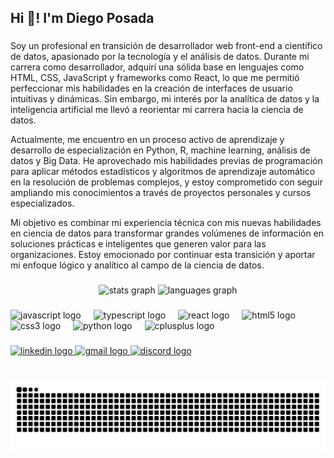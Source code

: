 <h2 align="left">Hi 👋! I'm Diego Posada</h2>

###

<p align="left">Soy un profesional en transición de desarrollador web front-end a científico de datos, apasionado por la tecnología y el análisis de datos. Durante mi carrera como desarrollador, adquirí una sólida base en lenguajes como HTML, CSS, JavaScript y frameworks como React, lo que me permitió perfeccionar mis habilidades en la creación de interfaces de usuario intuitivas y dinámicas. Sin embargo, mi interés por la analítica de datos y la inteligencia artificial me llevó a reorientar mi carrera hacia la ciencia de datos.
  
Actualmente, me encuentro en un proceso activo de aprendizaje y desarrollo de especialización en Python, R, machine learning, análisis de datos y Big Data. He aprovechado mis habilidades previas de programación para aplicar métodos estadísticos y algoritmos de aprendizaje automático en la resolución de problemas complejos, y estoy comprometido con seguir ampliando mis conocimientos a través de proyectos personales y cursos especializados.
  
Mi objetivo es combinar mi experiencia técnica con mis nuevas habilidades en ciencia de datos para transformar grandes volúmenes de información en soluciones prácticas e inteligentes que generen valor para las organizaciones. Estoy emocionado por continuar esta transición y aportar mi enfoque lógico y analítico al campo de la ciencia de datos.</p>

###

<div align="center">
  <img src="https://github-readme-stats.vercel.app/api?username=PosadaD&hide_title=false&hide_rank=false&show_icons=true&include_all_commits=true&count_private=true&disable_animations=false&theme=dracula&locale=en&hide_border=false" height="150" alt="stats graph"  />
  <img src="https://github-readme-stats.vercel.app/api/top-langs?username=PosadaD&locale=en&hide_title=false&layout=compact&card_width=320&langs_count=5&theme=dracula&hide_border=false" height="150" alt="languages graph"  />
</div>

###

<div align="left">
  <img src="https://cdn.jsdelivr.net/gh/devicons/devicon/icons/javascript/javascript-original.svg" height="30" alt="javascript logo"  />
  <img width="12" />
  <img src="https://cdn.jsdelivr.net/gh/devicons/devicon/icons/typescript/typescript-original.svg" height="30" alt="typescript logo"  />
  <img width="12" />
  <img src="https://cdn.jsdelivr.net/gh/devicons/devicon/icons/react/react-original.svg" height="30" alt="react logo"  />
  <img width="12" />
  <img src="https://cdn.jsdelivr.net/gh/devicons/devicon/icons/html5/html5-original.svg" height="30" alt="html5 logo"  />
  <img width="12" />
  <img src="https://cdn.jsdelivr.net/gh/devicons/devicon/icons/css3/css3-original.svg" height="30" alt="css3 logo"  />
  <img width="12" />
  <img src="https://cdn.jsdelivr.net/gh/devicons/devicon/icons/python/python-original.svg" height="30" alt="python logo"  />
  <img width="12" />
  <img src="https://cdn.jsdelivr.net/gh/devicons/devicon/icons/cplusplus/cplusplus-original.svg" height="30" alt="cplusplus logo"  />
</div>

###

<div align="left">
  <a href="https://www.linkedin.com/in/diego-posada-data-engineer/" target="_blank">
    <img src="https://img.shields.io/static/v1?message=LinkedIn&logo=linkedin&label=&color=0077B5&logoColor=white&labelColor=&style=for-the-badge" height="35" alt="linkedin logo"  />
  </a>
  <a href="mailto:dapiposada@gmail.com" target="_blank">
    <img src="https://img.shields.io/static/v1?message=Gmail&logo=gmail&label=&color=D14836&logoColor=white&labelColor=&style=for-the-badge" height="35" alt="gmail logo"  />
  </a>
  <a href="https://discord.com/users/978515538009550868" target="_blank">
    <img src="https://img.shields.io/static/v1?message=Discord&logo=discord&label=&color=7289DA&logoColor=white&labelColor=&style=for-the-badge" height="35" alt="discord logo"  />
  </a>
</div>

###

<br clear="both">

<img src="https://raw.githubusercontent.com/PosadaD/PosadaD/output/snake.svg" alt="Snake animation" />

###
